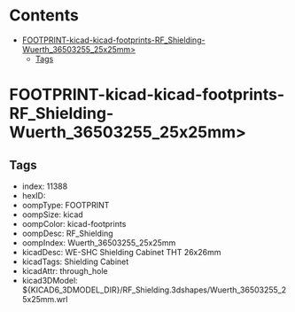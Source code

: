 



Contents
========

* [FOOTPRINT-kicad-kicad-footprints-RF_Shielding-Wuerth_36503255_25x25mm>](#footprint-kicad-kicad-footprints-rf_shielding-wuerth_36503255_25x25mm)
	* [Tags](#tags)

# FOOTPRINT-kicad-kicad-footprints-RF_Shielding-Wuerth_36503255_25x25mm>

## Tags

- index: 11388
- hexID: 
- oompType: FOOTPRINT
- oompSize: kicad
- oompColor: kicad-footprints
- oompDesc: RF_Shielding
- oompIndex: Wuerth_36503255_25x25mm
- kicadDesc: WE-SHC Shielding Cabinet THT 26x26mm
- kicadTags: Shielding Cabinet
- kicadAttr: through_hole
- kicad3DModel: ${KICAD6_3DMODEL_DIR}/RF_Shielding.3dshapes/Wuerth_36503255_25x25mm.wrl
